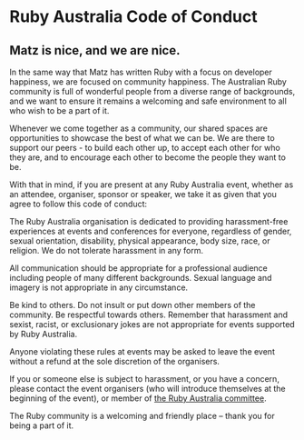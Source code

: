 # Ruby Australia Code of Conduct

## Matz is nice, and we are nice.

In the same way that Matz has written Ruby with a focus on developer happiness, we are focused on community happiness. The Australian Ruby community is full of wonderful people from a diverse range of backgrounds, and we want to ensure it remains a welcoming and safe environment to all who wish to be a part of it.

Whenever we come together as a community, our shared spaces are opportunities to showcase the best of what we can be. We are there to support our peers - to build each other up, to accept each other for who they are, and to encourage each other to become the people they want to be.

With that in mind, if you are present at any Ruby Australia event, whether as an attendee, organiser, sponsor or speaker, we take it as given that you agree to follow this code of conduct:

The Ruby Australia organisation is dedicated to providing harassment-free experiences at events and conferences for everyone, regardless of gender, sexual orientation, disability, physical appearance, body size, race, or religion. We do not tolerate harassment in any form.

All communication should be appropriate for a professional audience including people of many different backgrounds. Sexual language and imagery is not appropriate in any circumstance.

Be kind to others. Do not insult or put down other members of the community. Be respectful towards others. Remember that harassment and sexist, racist, or exclusionary jokes are not appropriate for events supported by Ruby Australia.

Anyone violating these rules at events may be asked to leave the event without a refund at the sole discretion of the organisers.

If you or someone else is subject to harassment, or you have a concern, please contact the event organisers (who will introduce themselves at the beginning of the event), or member of [the Ruby Australia committee](/committee-members.html).

The Ruby community is a welcoming and friendly place – thank you for being a part of it.
